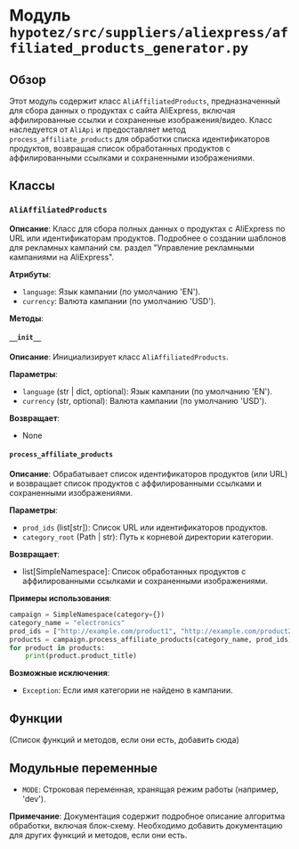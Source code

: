 # Модуль `hypotez/src/suppliers/aliexpress/affiliated_products_generator.py`

## Обзор

Этот модуль содержит класс `AliAffiliatedProducts`, предназначенный для сбора данных о продуктах с сайта AliExpress, включая аффилированные ссылки и сохраненные изображения/видео. Класс наследуется от `AliApi` и предоставляет метод `process_affiliate_products` для обработки списка идентификаторов продуктов, возвращая список обработанных продуктов с аффилированными ссылками и сохраненными изображениями.

## Классы

### `AliAffiliatedProducts`

**Описание**: Класс для сбора полных данных о продуктах с AliExpress по URL или идентификаторам продуктов. Подробнее о создании шаблонов для рекламных кампаний см. раздел "Управление рекламными кампаниями на AliExpress".

**Атрибуты**:

- `language`: Язык кампании (по умолчанию 'EN').
- `currency`: Валюта кампании (по умолчанию 'USD').

**Методы**:

#### `__init__`

**Описание**: Инициализирует класс `AliAffiliatedProducts`.

**Параметры**:

- `language` (str | dict, optional): Язык кампании (по умолчанию 'EN').
- `currency` (str, optional): Валюта кампании (по умолчанию 'USD').

**Возвращает**:

- None

#### `process_affiliate_products`

**Описание**: Обрабатывает список идентификаторов продуктов (или URL) и возвращает список продуктов с аффилированными ссылками и сохраненными изображениями.

**Параметры**:

- `prod_ids` (list[str]): Список URL или идентификаторов продуктов.
- `category_root` (Path | str): Путь к корневой директории категории.

**Возвращает**:

- list[SimpleNamespace]: Список обработанных продуктов с аффилированными ссылками и сохраненными изображениями.

**Примеры использования**:

```python
campaign = SimpleNamespace(category={})
category_name = "electronics"
prod_ids = ["http://example.com/product1", "http://example.com/product2"]
products = campaign.process_affiliate_products(category_name, prod_ids)
for product in products:
    print(product.product_title)
```

**Возможные исключения**:

- `Exception`: Если имя категории не найдено в кампании.


## Функции

(Список функций и методов, если они есть, добавить сюда)


## Модульные переменные


- `MODE`: Строковая переменная, хранящая режим работы (например, 'dev').



**Примечание**: Документация содержит подробное описание алгоритма обработки, включая блок-схему.  Необходимо добавить документацию для других функций и методов, если они есть.